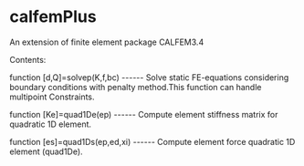 # calfemPlus
An extension of finite element package CALFEM3.4

Contents:

 function [d,Q]=solvep(K,f,bc) ------ Solve static FE-equations considering boundary conditions with penalty method.This function can handle multipoint Constraints.
 
 function [Ke]=quad1De(ep) ------ Compute element stiffness matrix for quadratic 1D element.
 
 function [es]=quad1Ds(ep,ed,xi) ------ Compute element force quadratic 1D element (quad1De).
